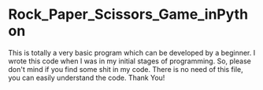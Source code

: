 # Rock_Paper_Scissors_Game_inPython

This is totally a very basic program which can be developed by a beginner. I wrote this code when I was in my initial stages of programming. So, please don't mind if you find some shit in my code.
There is no need of this file, you can easily understand the code.
Thank You!
